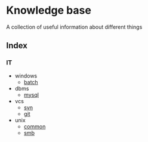 Knowledge base
==============
A collection of useful information about different things

Index
-----
### IT
- windows
    - [batch](IT/windows/batch.md)
- dbms
    - [mysql](IT/dbms/mysql.md)
- vcs
    - [svn](IT/vcs/svn.md)
    - [git](IT/vcs/git.md)
- unix
    - [common](unix/common.md)
    - [smb](unix/smb.md)